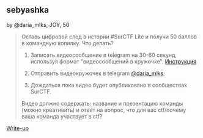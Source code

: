 ## sebyashka
by @daria_mlks, JOY, 50

> Оставь цифровой след в истории #SurCTF Lite  и получи 50 баллов в командную копилку. Что делать?
> 
> 1) Записать видеосообщение в telegram на 30-60 секунд, используя формат \"видеосообщений в кружочке\". [Инструкция](https://lifehacker.ru/kak-zapisat-video-v-kruzhochke-v-telegram)
> 
> 2) Отправить видеокружочек в telegram [@daria_mlks](https://t.me/daria_mlks);
> 
> 3) Дождаться пока видео будет опубликовано в сообществах SurCTF.
> 
> Видео должно содержать: название и презентацию команды (можно креативить) и ответ на вопрос, что для вас ctf/почему ваша команда участвует в ctf?

[Write-up](WRITEUP.md)